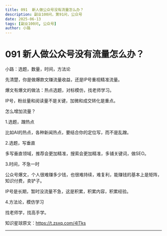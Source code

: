```yaml
---
title: 091  新人做公众号没有流量怎么办？
description: 副业100问，第91问，公众号
date: 2025-06-13
tags: [副业100问, 公众号]
author: 小路
---
```


# 091  新人做公众号没有流量怎么办？

小路：选题，数量，时间，方法论

先清楚，你是做爆款文赚流量收益，还是IP号重视精准流量。

爆文有爆文的做法：热点选题，对标模仿，找老师学习。

IP号，粉丝量和阅读量不是关键，加微和成交转化是重点。

怎么增加流量？

1.选题，蹭热点

比如AI的热点，各种新闻热点，要结合你的定位写，而不是乱蹭。

2.选题，写垂直

多写垂直领域，推荐会更加精准，搜索会更加精准，多铺关键词，做SEO。

3.时间，不急一时

公众号爆文，个人很难赚多少钱，也很难持续，难复利，能赚钱的基本上是矩阵，知识付费，卖铲子。

IP号是长期，暂时没流量不急，这是积累，积累内容，积累经验。

4.方法论，模仿学习

找老师学，找高手学。

知识星球原文：https://t.zsxq.com/4lTks

---